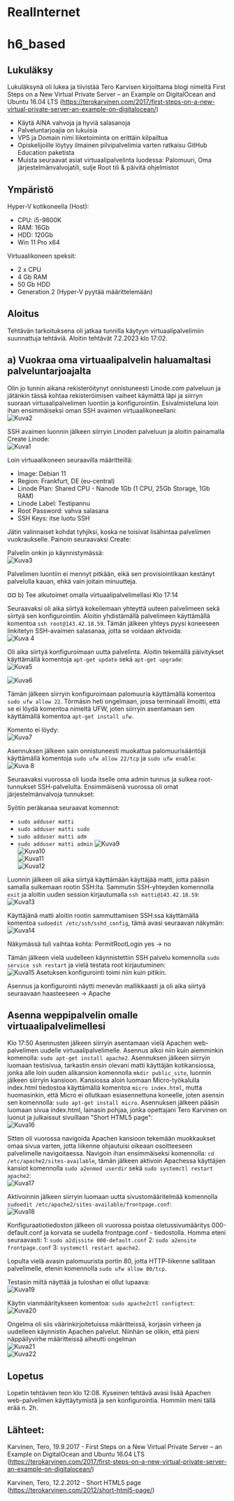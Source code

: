 # RealInternet


# h6_based


## Lukuläksy
Lukuläksynä oli lukea ja tiivistää Tero Karvisen kirjoittama blogi nimeltä First Steps on a New Virtual Private Server – an Example on DigitalOcean and Ubuntu 16.04 LTS (https://terokarvinen.com/2017/first-steps-on-a-new-virtual-private-server-an-example-on-digitalocean/)

- Käytä AINA vahvoja ja hyviä salasanoja
- Palveluntarjoajia on lukuisia
- VPS ja Domain nimi liiketoiminta on erittäin kilpailtua
- Opiskelijoille löytyy ilmainen pilvipalvelimia varten ratkaisu GitHub Education paketista
- Muista seuraavat asiat virtuaalipalvelinta luodessa: Palomuuri, Oma järjestelmänvalvojatili, sulje Root tili & päivitä ohjelmistot


## Ympäristö

Hyper-V kotikoneella (Host):

- CPU: i5-9600K
- RAM: 16Gb
- HDD: 120Gb
- Win 11 Pro x64

Virtuaalikoneen speksit:

- 2 x CPU
- 4 Gb RAM
- 50 Gb HDD
- Generation 2 (Hyper-V pyytää määrittelemään)

## Aloitus 
Tehtävän tarkoituksena oli jatkaa tunnilla käytyyn virtuaalipalvelimiin suunnattuja tehtäviä.
Aloitin tehtävät 7.2.2023 klo 17:02.

## a) Vuokraa oma virtuaalipalvelin haluamaltasi palveluntarjoajalta
Olin jo tunnin aikana rekisteröitynyt onnistuneesti Linode.com palveluun ja jätänkin tässä kohtaa rekisteröimisen vaiheet käymättä läpi ja siirryn suoraan virtuaalipalvelimen luontiin ja konfigurointiin. Esivalmisteluna loin ihan ensimmäiseksi oman SSH avaimen virtuaalikoneellani:</br>
![Kuva2](https://user-images.githubusercontent.com/122887740/217283182-24ba894f-36eb-4a0a-9856-d787adca18a6.png)</br>


SSH avaimen luonnin jälkeen siirryin Linoden palveluun ja aloitin painamalla Create Linode:</br>
![Kuva1](https://user-images.githubusercontent.com/122887740/217281963-fc5ae696-fc16-4be3-ba87-0a4b53ac6945.png)


Loin virtuaalikoneen seuraavilla määritteillä:</br>
- Image: Debian 11
- Region: Frankfurt, DE (eu-central)
- Linode Plan: Shared CPU - Nanode 1Gb (1 CPU, 25Gb Storage, 1Gb RAM)
- Linode Label: Testipannu
- Root Password: vahva salasana
- SSH Keys: itse luotu SSH

Jätin valinnaiset kohdat tyhjiksi, koska ne toisivat lisähintaa palvelimen vuokraukselle. Painoin seuraavaksi Create:


Palvelin onkin jo käynnistymässä: </br>
![Kuva3](https://user-images.githubusercontent.com/122887740/217284064-0a1aac42-8605-44f5-abf5-1da9aea3e1c1.png)

Palvelimen luontiin ei mennyt pitkään, eikä sen provisiointikaan kestänyt palvelulla kauan, ehkä vain joitain minuutteja.


¤¤ b) Tee alkutoimet omalla virtuaalipalvelimellasi
Klo 17:14

Seuraavaksi oli aika siirtyä kokeilemaan yhteyttä uuteen palvelimeen sekä siirtyä sen konfigurointiin. Aloitin yhdistämällä palvelimeen käyttämällä komentoa ```ssh root@143.42.18.59```. Tämän jälkeen yhteys pyysi koneeseen linkitetyn SSH-avaimen salasanaa, jotta se voidaan aktvoida: </br>
![Kuva 4](https://user-images.githubusercontent.com/122887740/217285528-b99bfe45-2cfe-4e59-a35a-96d3f13c628e.png)


Oli aika siirtyä konfiguroimaan uutta palvelinta. Aloitin tekemällä päivitykset käyttämällä komentoja ```apt-get update``` sekä ```apt-get upgrade```: </br>
![Kuva5](https://user-images.githubusercontent.com/122887740/217286773-9f07c291-4129-45ea-8038-76d1bbccea3f.png)


![Kuva6](https://user-images.githubusercontent.com/122887740/217286785-3337dd0c-e736-4007-b10e-9aea23148a26.png)


Tämän jälkeen siirryin konfiguroimaan palomuuria käyttämällä komentoa ```sudo ufw allow 22```. Törmäsin heti ongelmaan, jossa terminaali ilmoitti, että se ei löydä komentoa nimeltä UFW, joten siirryin asentamaan sen käyttämällä komentoa ```apt-get install ufw```.

Komento ei löydy: </br>
![Kuva7](https://user-images.githubusercontent.com/122887740/217287890-ae2d57d3-77f3-4f8f-8be6-47a73b1a7a99.png)


Asennuksen jälkeen sain onnistuneesti muokattua palomuurisääntöjä käyttämällä komentoja ```sudo ufw allow 22/tcp``` ja ```sudo ufw enable```:</br>
![Kuva 8](https://user-images.githubusercontent.com/122887740/217290060-1e675b8d-1557-42f3-be4f-002e07500995.png)



Seuraavaksi vuorossa oli luoda itselle oma admin tunnus ja sulkea root-tunnukset SSH-palvelulta. Ensimmäisenä vuorossa oli omat järjestelmänvalvoja tunnukset: </br>

Syötin peräkanaa seuraavat komennot:
- ```sudo adduser matti```
- ```sudo adduser matti sudo```
- ```sudo adduser matti adm```
- ```sudo adduser matti admin```
![Kuva9](https://user-images.githubusercontent.com/122887740/217290188-ccaa8f3f-4daa-4162-bff1-7547cc7e496f.png)</br>
![Kuva10](https://user-images.githubusercontent.com/122887740/217290197-f74d1b75-b36e-486f-bf6f-4de85a4ebfec.png)</br>
![Kuva11](https://user-images.githubusercontent.com/122887740/217290210-213abbc3-b788-4763-9d1f-7beb71160ce4.png)</br>
![Kuva12](https://user-images.githubusercontent.com/122887740/217290218-53144c15-5a3d-4036-b8a3-164b19f58510.png)</br>

Luonnin jälkeen oli aika siirtyä käyttämään käyttäjää matti, jotta pääsin samalla sulkemaan rootin SSH:lta. Sammutin SSH-yhteyden komennolla ```exit``` ja aloitin uuden session kirjautumalla ```ssh matti@143.42.18.59```:</br>
![Kuva13](https://user-images.githubusercontent.com/122887740/217290955-45720ea1-099b-4bf8-b107-e0bbe7460642.png)


Käyttäjänä matti aloitin rootin sammuttamisen SSH:ssa käyttämällä komentoa ```sudoedit /etc/ssh/sshd_config```, tämä avasi seuraavan näkymän:</br>
![Kuva14](https://user-images.githubusercontent.com/122887740/217291505-3345307f-c8d7-44e1-9b7e-bf3572ecfdca.png)

Näkymässä tuli vaihtaa kohta: PermitRootLogin yes -> no


Tämän jälkeen vielä uudelleen käynnistettiin SSH palvelu komennolla ```sudo service ssh restart``` ja vielä testata root kirjautuminen: </br>
![Kuva15](https://user-images.githubusercontent.com/122887740/217292584-5ce0fe1d-a57c-4605-8fa7-01b53bc936ff.png)
Asetuksen konfigurointi toimi niin kuin pitikin.

Asennus ja konfigurointi näytti menevän mallikkaasti ja oli aika siirtyä seuraavaan haasteeseen -> Apache


## Asenna weppipalvelin omalle virtuaalipalvelimellesi
Klo 17:50
Asennusten jälkeen siirryin asentamaan vielä Apachen web-palvelimen uudelle virtuaalipalvelimelle. Asennus alkoi niin kuin aiemminkin komenolla: ```sudo apt-get install apache2```. Asennuksen jälkeen siirryin luomaan testisivua, tarkastin ensin olevani matti käyttäjän kotikansiossa, jonka alle loin uuden alikansion komennolla ```mkdir public_site```, luonnin jälkeen siirryin kansioon. Kansiossa aloin luomaan Micro-työkalulla index.html tiedostoa käyttämällä komentoa ```micro index.html```, mutta huomasinkin, että Micro ei ollutkaan esiasennettuna koneelle, joten asensin sen komennolla: ```sudo apt-get install micro```. Asennuksen jälkeen pääsin luomaan sivua index.html, lainasin pohjaa, jonka opettajani Tero Karvinen on luonut ja julkaissut sivuillaan "Short HTML5 page": </br>
![Kuva16](https://user-images.githubusercontent.com/122887740/217295478-70416aee-1ebc-4792-9cb4-76ef5ded5360.png)


Sitten oli vuorossa navigoida Apachen kansioon tekemään muokkaukset omaa sivua varten, jotta liikenne ohjautuisi oikeaan osoitteeseen palvelimelle navigoitaessa.
Navigoin ihan ensimmäiseksi komennolla: ```cd /etc/apache2/sites-available```, tämän jälkeen aktivoin Apachessa käyttäjien kansiot komennolla ```sudo a2enmod userdir``` sekä ```sudo systemctl restart apache2```: </br>
![Kuva17](https://user-images.githubusercontent.com/122887740/217297128-e6bd5143-f940-4c07-bb04-9cc01bd4a0dc.png)



Aktivoinnin jälkeen siirryin luomaan uutta sivustomääritelmää komennolla ```sudoedit /etc/apache2/sites-available/frontpage.conf```: </br>
![Kuva18](https://user-images.githubusercontent.com/122887740/217297750-08c1c73d-64da-41f7-82db-ad6e9191821d.png)


Konfiguraatiotiedoston jälkeen oli vuorossa poistaa oletussivumääritys 000-default.conf ja korvata se uudella frontpage.conf - tiedostolla. Homma eteni seuraavasti: 1: ```sudo a2dissite 000-default.conf``` 2: ```sudo a2ensite frontpage.conf``` 3: ```systemctl restart apache2```.

Lopulta vielä avasin palomuurista portin 80, jotta HTTP-liikenne sallitaan palvelimelle, etenin komennolla ```sudo ufw allow 80/tcp```.

Testasin miltä näyttää ja tuloshan ei ollut lupaava: </br>
![Kuva19](https://user-images.githubusercontent.com/122887740/217300149-2b9a49ca-8acc-4195-9597-ab00349197b1.png)


Käytin vianmääritykseen komentoa: ```sudo apache2ctl configtest```:</br>
![Kuva20](https://user-images.githubusercontent.com/122887740/217300694-ef1c495a-8e52-44f5-9371-fad8cc17c9a0.png)


Ongelma oli siis väärinkirjoitetuissa määritteissä, korjasin virheen ja uudelleen käynnistin Apachen palvelut. Niinhän se olikin, että pieni näppäilyvirhe määritteissä aiheutti ongelman </br>
![Kuva21](https://user-images.githubusercontent.com/122887740/217301147-85412b4b-6c94-4b3d-b728-511d3ebb9d24.png) </br>
![Kuva22](https://user-images.githubusercontent.com/122887740/217301172-19fd41c0-ab4e-4fa1-ab9e-b95cfb5b9940.png) </br>

## Lopetus
Lopetin tehtävien teon klo 12:08. Kyseinen tehtävä avasi lisää Apachen web-palvelimen käyttäytymistä ja sen konfigurointia. Hommiin meni tällä erää n. 2h.

## Lähteet:
Karvinen, Tero, 19.9.2017 - First Steps on a New Virtual Private Server – an Example on DigitalOcean and Ubuntu 16.04 LTS (https://terokarvinen.com/2017/first-steps-on-a-new-virtual-private-server-an-example-on-digitalocean/)

Karvinen, Tero, 12.2.2012 - Short HTML5 page (https://terokarvinen.com/2012/short-html5-page/)

